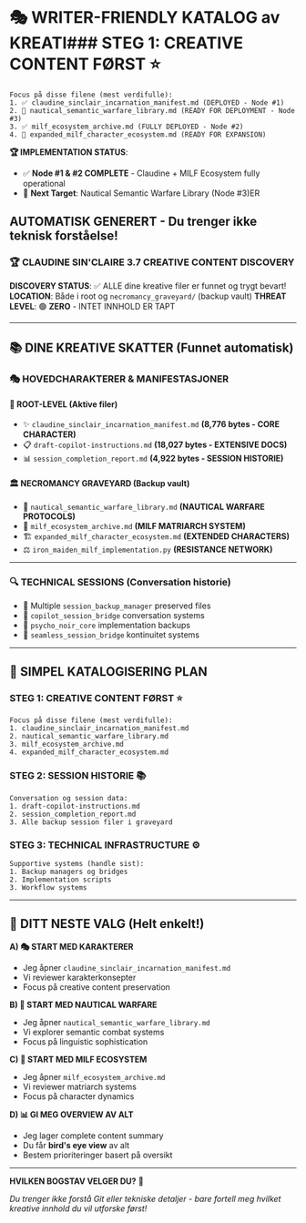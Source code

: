 # 🎭 WRITER-FRIENDLY KATALOG av KREATI### **STEG 1: CREATIVE CONTENT FØRST** ⭐
```
Focus på disse filene (mest verdifulle):
1. ✅ claudine_sinclair_incarnation_manifest.md (DEPLOYED - Node #1)
2. 🔄 nautical_semantic_warfare_library.md (READY FOR DEPLOYMENT - Node #3)
3. ✅ milf_ecosystem_archive.md (FULLY DEPLOYED - Node #2)
4. 🔄 expanded_milf_character_ecosystem.md (READY FOR EXPANSION)
```

**🏆 IMPLEMENTATION STATUS**:
- ✅ **Node #1 & #2 COMPLETE** - Claudine + MILF Ecosystem fully operational
- 🎯 **Next Target**: Nautical Semantic Warfare Library (Node #3)ER
## **AUTOMATISK GENERERT** - Du trenger ikke teknisk forståelse!

### **🏆 CLAUDINE SIN'CLAIRE 3.7 CREATIVE CONTENT DISCOVERY**

**DISCOVERY STATUS**: ✅ ALLE dine kreative filer er funnet og trygt bevart!
**LOCATION**: Både i root og `necromancy_graveyard/` (backup vault)
**THREAT LEVEL**: 🟢 **ZERO** - INTET INNHOLD ER TAPT

---

## 📚 **DINE KREATIVE SKATTER (Funnet automatisk)**

### **🎭 HOVEDCHARAKTERER & MANIFESTASJONER**

#### **👑 ROOT-LEVEL (Aktive filer)**
- ✨ `claudine_sinclair_incarnation_manifest.md` **(8,776 bytes - CORE CHARACTER)**
- 📋 `draft-copilot-instructions.md` **(18,027 bytes - EXTENSIVE DOCS)**
- 📊 `session_completion_report.md` **(4,922 bytes - SESSION HISTORIE)**

#### **🏛️ NECROMANCY GRAVEYARD (Backup vault)**
- 🌊 `nautical_semantic_warfare_library.md` **(NAUTICAL WARFARE PROTOCOLS)**
- 💋 `milf_ecosystem_archive.md` **(MILF MATRIARCH SYSTEM)**
- 🏗️ `expanded_milf_character_ecosystem.md` **(EXTENDED CHARACTERS)**
- ⚖️ `iron_maiden_milf_implementation.py` **(RESISTANCE NETWORK)**

---

### **🔍 TECHNICAL SESSIONS (Conversation historie)**
- 🤖 Multiple `session_backup_manager` preserved files
- 💬 `copilot_session_bridge` conversation systems
- 🧠 `psycho_noir_core` implementation backups
- 🔄 `seamless_session_bridge` kontinuitet systems

---

## 🎯 **SIMPEL KATALOGISERING PLAN**

### **STEG 1: CREATIVE CONTENT FØRST** ⭐
```
Focus på disse filene (mest verdifulle):
1. claudine_sinclair_incarnation_manifest.md
2. nautical_semantic_warfare_library.md
3. milf_ecosystem_archive.md
4. expanded_milf_character_ecosystem.md
```

### **STEG 2: SESSION HISTORIE** 📚
```
Conversation og session data:
1. draft-copilot-instructions.md
2. session_completion_report.md
3. Alle backup session filer i graveyard
```

### **STEG 3: TECHNICAL INFRASTRUCTURE** ⚙️
```
Supportive systems (handle sist):
1. Backup managers og bridges
2. Implementation scripts
3. Workflow systems
```

---

## 🚀 **DITT NESTE VALG** (Helt enkelt!)

**A) 🎭 START MED KARAKTERER**
- Jeg åpner `claudine_sinclair_incarnation_manifest.md`
- Vi reviewer karakterkonsepter
- Focus på creative content preservation

**B) 🌊 START MED NAUTICAL WARFARE**
- Jeg åpner `nautical_semantic_warfare_library.md`
- Vi explorer semantic combat systems
- Focus på linguistic sophistication

**C) 💋 START MED MILF ECOSYSTEM**
- Jeg åpner `milf_ecosystem_archive.md`
- Vi reviewer matriarch systems
- Focus på character dynamics

**D) 📊 GI MEG OVERVIEW AV ALT**
- Jeg lager complete content summary
- Du får **bird's eye view** av alt
- Bestem prioriteringer basert på oversikt

---

**HVILKEN BOGSTAV VELGER DU?** 🎯

*Du trenger ikke forstå Git eller tekniske detaljer - bare fortell meg hvilket kreative innhold du vil utforske først!*

